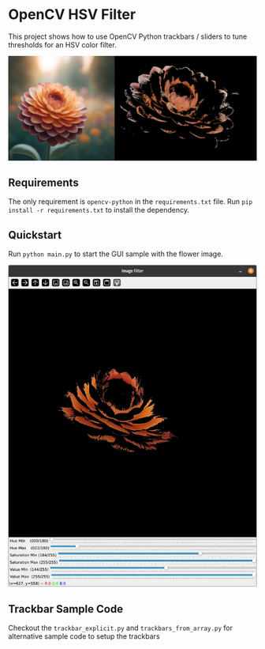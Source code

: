 # OpenCV HSV Filter

This project shows how to use OpenCV Python trackbars / sliders to tune thresholds for an HSV color filter.

![cover](cover.png)

## Requirements

The only requirement is `opencv-python` in the `requirements.txt` file.
Run `pip install -r requirements.txt` to install the dependency.

## Quickstart

Run `python main.py` to start the GUI sample with the flower image.

![sample](sample.png)

## Trackbar Sample Code

Checkout the `trackbar_explicit.py` and `trackbars_from_array.py` for alternative sample code to setup the trackbars